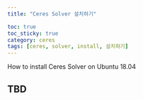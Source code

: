 ```yaml
---
title: "Ceres Solver 설치하기"

toc: true
toc_sticky: true
category: ceres
tags: [ceres, solver, install, 설치하기]
---
```


How to install Ceres Solver on Ubuntu 18.04 <br/>

## TBD

